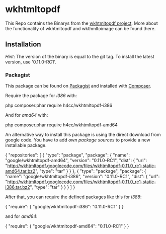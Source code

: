 wkhtmltopdf
================

This Repo contains the Binarys from the [wkhtmltopdf project](https://code.google.com/p/wkhtmltopdf/).
More about the functionality of wkhtmltopdf and wkthmltoimage can be found there.

## Installation

_Hint_:
The version of the binary is equal to the git tag.
To install the latest version, use '0.11.0-RC1'.

### Packagist

This package can be found on [Packagist](http://packagist.org) and installed with [Composer](http://getcomposer.com/).

Require the package for _i386_ with:

  php composer.phar require h4cc/wkhtmltopdf-i386

And for _amd64_ with:

  php composer.phar require h4cc/wkhtmltopdf-amd64


An alternative way to install this package is using the direct download from google code.
You have to add _own package sources_ to provide a new installable package.

  {
      "repositories": [
          {
              "type": "package",
              "package": {
                  "name": "google/wkhtmltopdf-amd64",
                  "version": "0.11.0-RC1",
                  "dist": {
                      "url": "http://wkhtmltopdf.googlecode.com/files/wkhtmltopdf-0.11.0_rc1-static-amd64.tar.bz2",
                      "type": "tar"
                  }
              }
          },
          {
              "type": "package",
              "package": {
                  "name": "google/wkhtmltopdf-i386",
                  "version": "0.11.0-RC1",
                  "dist": {
                      "url": "http://wkhtmltopdf.googlecode.com/files/wkhtmltopdf-0.11.0_rc1-static-i386.tar.bz2",
                      "type": "tar"
                  }
              }
          }
      ]
  }

After that, you can require the defined packages like this for _i386_:

  {
      "require": {
          "google/wkhtmltopdf-i386": "0.11.0-RC1"
      }
  }

and for _amd64_:

  {
      "require": {
          "google/wkhtmltopdf-amd64": "0.11.0-RC1"
      }
  }
